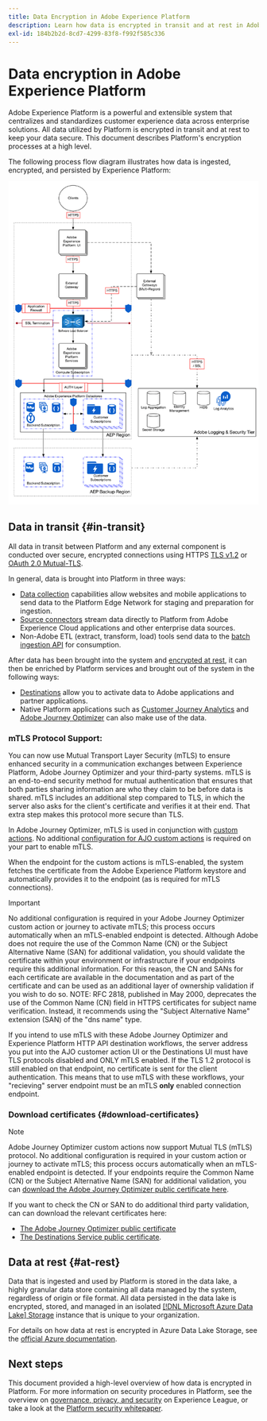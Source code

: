 ```yaml
---
title: Data Encryption in Adobe Experience Platform
description: Learn how data is encrypted in transit and at rest in Adobe Experience Platform.
exl-id: 184b2b2d-8cd7-4299-83f8-f992f585c336
---
```

# Data encryption in Adobe Experience Platform

Adobe Experience Platform is a powerful and extensible system that centralizes and standardizes customer experience data across enterprise solutions. All data utilized by Platform is encrypted in transit and at rest to keep your data secure. This document describes Platform's encryption processes at a high level.

The following process flow diagram illustrates how data is ingested, encrypted, and persisted by Experience Platform:

![A diagram that illustrates how data is ingested, encrypted, and persisted by Experience Platform.](../images/governance-privacy-security/encryption/flow.png)

## Data in transit {#in-transit}

All data in transit between Platform and any external component is conducted over secure, encrypted connections using HTTPS [TLS v1.2](https://datatracker.ietf.org/doc/html/rfc5246) or [OAuth 2.0 Mutual-TLS](https://datatracker.ietf.org/doc/draft-ietf-oauth-mtls/17/).

In general, data is brought into Platform in three ways:

- [Data collection](../../collection/home.md) capabilities allow websites and mobile applications to send data to the Platform Edge Network for staging and preparation for ingestion.
- [Source connectors](../../sources/home.md) stream data directly to Platform from Adobe Experience Cloud applications and other enterprise data sources.
- Non-Adobe ETL (extract, transform, load) tools send data to the [batch ingestion API](../../ingestion/batch-ingestion/overview.md) for consumption.

After data has been brought into the system and [encrypted at rest](#at-rest), it can then be enriched by Platform services and brought out of the system in the following ways:

- [Destinations](../../destinations/home.md) allow you to activate data to Adobe applications and partner applications.
- Native Platform applications such as [Customer Journey Analytics](https://experienceleague.adobe.com/docs/analytics-platform/using/cja-overview/cja-overview.html) and [Adobe Journey Optimizer](https://experienceleague.adobe.com/docs/journey-optimizer/using/ajo-home.html) can also make use of the data.

### mTLS Protocol Support:

<!-- Release notes blurb below -->

<!-- Build customer trust with the strengthened security measures of the Mutual Transport Layer Security (mTLS) protocol. Experience Platform HTTP API destination and Adobe Journey Optimizer custom actions now support the mTLS protocol when sending data to configured endpoints. No additional configuration is required in your custom action or HTTP API destination to activate mTLS; this process occurs automatically when an mTLS-enabled endpoint is detected.
Although Adobe does not require the use of the Common Name (CN) or the Subject Alternative Name (SAN) for additional validation, you should validate the certificate within your environment or infrastructure if your endpoints require this additional information. You can [download the Adobe Journey Optimizer public certificate here](LINK_TBC) and the [Destinations Service public certificate here](LINK_TBC).
See the [Experience Platform data encryption documentation](LINK_TBC) for more information on network connection protocols when exporting data to third-party systems.   -->

<!-- ################ -->

<!-- Mutual TLS (mTLS) is an AEP-driven feature that provides added security for sending data between AJO and a customer's endpoint. In AJO, mTLS will be used in conjunction with the Custom Action activity. However, there is nothing to configure within AJO to enable mTLS - when Custom Actions senses that the endpoint it is trying to reach is mTLS-enabled, it will fetch the certificate from the AEP keystore and provide it to the endpoint as required for mTLS connections. -->

You can now use Mutual Transport Layer Security (mTLS) to ensure enhanced security in a communication exchanges between Experience Platform, Adobe Journey Optimizer and your third-party systems. mTLS is an end-to-end security method for mutual authentication that ensures that both parties sharing information are who they claim to be before data is shared. mTLS includes an additional step compared to TLS, in which the server also asks for the client's certificate and verifies it at their end. That extra step makes this protocol more secure than TLS.

In Adobe Journey Optimizer, mTLS is used in conjunction with [custom actions](https://experienceleague.adobe.com/en/docs/journey-optimizer/using/orchestrate-journeys/about-journey-building/using-custom-actions). No additional [configuration for AJO custom actions](https://experienceleague.adobe.com/en/docs/journey-optimizer/using/configuration/configure-journeys/action-journeys/about-custom-action-configuration) is required on your part to enable mTLS. 

When the endpoint for the custom actions is mTLS-enabled, the system fetches the certificate from the Adobe Experience Platform keystore and automatically provides it to the endpoint (as is required for mTLS connections). 

>[!IMPORTANT]
>
>No additional configuration is required in your Adobe Journey Optimizer custom action or journey to activate mTLS; this process occurs automatically when an mTLS-enabled endpoint is detected. Although Adobe does not require the use of the Common Name (CN) or the Subject Alternative Name (SAN) for additional validation, you should validate the certificate within your environment or infrastructure if your endpoints require this additional information. For this reason, the CN and SANs for each certificate are available in the documentation and as part of the certificate and can be used as an additional layer of ownership validation if you wish to do so.
>NOTE: RFC 2818, published in May 2000, deprecates the use of the Common Name (CN) field in HTTPS certificates for subject name verification. Instead, it recommends using the "Subject Alternative Name" extension (SAN) of the "dns name" type.

If you intend to use mTLS with these Adobe Journey Optimizer and Experience Platform HTTP API destination workflows, the server address you put into the AJO customer action UI or the Destinations UI must have TLS protocols disabled and ONLY mTLS enabled. If the TLS 1.2 protocol is still enabled on that endpoint, no certificate is sent for the client authentication. This means that to use mTLS with these workflows, your "recieving" server endpoint must be an mTLS **only** enabled connection endpoint.

### Download certificates {#download-certificates}

>[!NOTE]
>
>Adobe Journey Optimizer custom actions now support Mutual TLS (mTLS) protocol. No additional configuration is required in your custom action or journey to activate mTLS; this process occurs automatically when an mTLS-enabled endpoint is detected. If your endpoints require the Common Name (CN) or the Subject Alternative Name (SAN) for additional validation, you can [download the Adobe Journey Optimizer public certificate here](../images/governance-privacy-security/encryption/AJO-public-certificate.pem). 

If you want to check the CN or SAN to do additional third party validation, can can download the relevant certificates here:

- [The Adobe Journey Optimizer public certificate](../images/governance-privacy-security/encryption/AJO-public-certificate.pem) 
- [The Destinations Service public certificate](../images/governance-privacy-security/encryption/destinations-public-cert.pem).

<!-- 
The doc update should include the corresponding certificate (Custom actions are used to connect and send messages or API calls to third-party systems). Users should validate the specific outbound connection certificate on their side, checking the CN and expiry date of the certificate. You can use this placeholder and I will insert the link personally {AJO Public Cert}. 
-->

<!-- >[!NOTE]
>
>Adobe Platform Destinations Service HTTP API supports mTLS protocol & share corresponding certificate (you can use this placeholder and I will insert the link personally {Destinations_public_Cert}. -->

## Data at rest {#at-rest}

Data that is ingested and used by Platform is stored in the data lake, a highly granular data store containing all data managed by the system, regardless of origin or file format. All data persisted in the data lake is encrypted, stored, and managed in an isolated [[!DNL Microsoft Azure Data Lake] Storage](https://docs.microsoft.com/en-us/azure/storage/blobs/data-lake-storage-introduction) instance that is unique to your organization.

For details on how data at rest is encrypted in Azure Data Lake Storage, see the [official Azure documentation](https://learn.microsoft.com/en-us/azure/storage/common/storage-service-encryption).

## Next steps

This document provided a high-level overview of how data is encrypted in Platform. For more information on security procedures in Platform, see the overview on [governance, privacy, and security](./overview.md) on Experience League, or take a look at the [Platform security whitepaper](https://www.adobe.com/content/dam/cc/en/security/pdfs/AEP_SecurityOverview.pdf).
